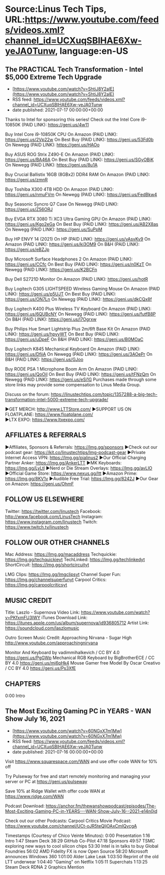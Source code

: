 # Source:Linus Tech Tips, URL:https://www.youtube.com/feeds/videos.xml?channel_id=UCXuqSBlHAE6Xw-yeJA0Tunw, language:en-US

## The PRACTICAL Tech Transformation - Intel $5,000 Extreme Tech Upgrade
 - [https://www.youtube.com/watch?v=ShtiJ8Y2alE](https://www.youtube.com/watch?v=ShtiJ8Y2alE)
 - RSS feed: https://www.youtube.com/feeds/videos.xml?channel_id=UCXuqSBlHAE6Xw-yeJA0Tunw
 - date published: 2021-07-17 00:00:00+00:00

Thanks to Intel for sponsoring this series! Check out the Intel Core i9-10850K (PAID LINK): https://geni.us/4w11

Buy Intel Core i9-10850K CPU
On Amazon (PAID LINK): https://geni.us/2Vp22w
On Best Buy (PAID LINK): https://geni.us/53Fd0b 
On Newegg (PAID LINK): https://geni.us/HAOo

Buy ASUS ROG Strix Z490-E
On Amazon (PAID LINK): https://geni.us/BA46A
On Best Buy (PAID LINK): https://geni.us/SGyOBjK
On Newegg (PAID LINK): https://geni.us/8u1A

Buy Crucial Ballistix 16GB (8GBx2) DDR4 RAM
On Amazon (PAID LINK): https://geni.us/zmnR

Buy Toshiba X300 4TB HDD
On Amazon (PAID LINK): https://geni.us/nmuFVm
On Newegg (PAID LINK): https://geni.us/FedBkw4

Buy Seasonic Syncro Q7 Case
On Newegg (PAID LINK): https://geni.us/Z56ORJ

Buy EVGA RTX 3080 Ti XC3 Ultra Gaming GPU
On Amazon (PAID LINK): https://geni.us/Kgo2eGa
On Best Buy (PAID LINK): https://geni.us/AB2X8as
On Newegg (PAID LINK): https://geni.us/SuPpM

Buy HP ENVY 14 (2021)
On HP (PAID LINK): https://geni.us/vAsvKv9
On Amazon (PAID LINK): https://geni.us/ki3OM9
On B&H (PAID LINK): https://geni.us/eBZJp

Buy Microsoft Surface Headphones 2
On Amazon (PAID LINK): https://geni.us/CCfc
On Best Buy (PAID LINK): https://geni.us/n0KzT
On Newegg (PAID LINK): https://geni.us/K2BCFn

Buy Dell S2721D Monitor
On Amazon (PAID LINK): https://geni.us/hotR

Buy Logitech G305 LIGHTSPEED Wireless Gaming Mouse
On Amazon (PAID LINK): https://geni.us/p5UJT
On Best Buy (PAID LINK): https://geni.us/ON7Ln
On Newegg (PAID LINK): https://geni.us/dkCQx8f

Buy Logitech K400 Plus Wireless TV Keyboard
On Amazon (PAID LINK): https://geni.us/6QUBcNY
On Newegg (PAID LINK): https://geni.us/futfB8P
On B&H (PAID LINK): https://geni.us/l7Ogrxw

Buy Philips Hue Smart Lightstrip Plus 2m/6ft Base Kit
On Amazon (PAID LINK): https://geni.us/hpyyWT
On Best Buy (PAID LINK): https://geni.us/uDpeF
On B&H (PAID LINK): https://geni.us/B0MOaC

Buy Logitech K845 Mechanical Keyboard
On Amazon (PAID LINK): https://geni.us/DfiiA
On Newegg (PAID LINK): https://geni.us/3AOePr
On B&H (PAID LINK): https://geni.us/GJoo

Buy RODE PSA 1 Microphone Boom Arm
On Amazon (PAID LINK): https://geni.us/QoOiI
On Best Buy (PAID LINK): https://geni.us/tFNzQm
On Newegg (PAID LINK): https://geni.us/eSi1G
Purchases made through some store links may provide some compensation to Linus Media Group.

Discuss on the forum: https://linustechtips.com/topic/1357288-a-big-tech-transformation-intel-5000-extreme-tech-upgrade/

►GET MERCH: http://www.LTTStore.com/
►SUPPORT US ON FLOATPLANE: https://www.floatplane.com/  
►LTX EXPO: https://www.ltxexpo.com/   

AFFILIATES & REFERRALS
---------------------------------------------------
►Affiliates, Sponsors & Referrals: https://lmg.gg/sponsors
►Check out our podcast gear: https://kit.co/linustechtips/lmg-podcast-gear
►Private Internet Access VPN: https://lmg.gg/pialinus2
►Our Official Charging Partner Anker: https://lmg.gg/AnkerLTT
►MK Keyboards: https://lmg.gg/LyLtl
►Nerd or Die Stream Overlays: https://lmg.gg/avLlO
►Official Game Store: https://www.nexus.gg/ltt
►Amazon Prime: https://lmg.gg/8KV1v
►Audible Free Trial: https://lmg.gg/8242J
►Our Gear on Amazon: https://geni.us/OhmF

FOLLOW US ELSEWHERE
---------------------------------------------------  
Twitter: https://twitter.com/linustech
Facebook: http://www.facebook.com/LinusTech
Instagram: https://www.instagram.com/linustech
Twitch: https://www.twitch.tv/linustech

FOLLOW OUR OTHER CHANNELS
---------------------------------------------------  
Mac Address: https://lmg.gg/macaddress
Techquickie: https://lmg.gg/techquickieyt
TechLinked: https://lmg.gg/techlinkedyt
ShortCircuit: https://lmg.gg/shortcircuityt

LMG Clips: https://lmg.gg/lmgclipsyt
Channel Super Fun: https://lmg.gg/channelsuperfunyt
Carpool Critics: https://lmg.gg/carpoolcriticsyt

MUSIC CREDIT
---------------------------------------------------  
Title: Laszlo - Supernova
Video Link: https://www.youtube.com/watch?v=PKfxmFU3lWY
iTunes Download Link: https://itunes.apple.com/us/album/supernova/id936805712
Artist Link: https://soundcloud.com/laszlomusic

Outro Screen Music Credit: Approaching Nirvana - Sugar High http://www.youtube.com/approachingnirvana

Monitor And Keyboard by vadimmihalkevich / CC BY 4.0  https://geni.us/PgGWp
Mechanical RGB Keyboard by BigBrotherECE / CC BY 4.0 https://geni.us/mj6pHk4
Mouse Gamer free Model By Oscar Creativo / CC BY 4.0 https://geni.us/Ps3XfE

CHAPTERS
---------------------------------------------------  
0:00 Intro

## The Most Exciting Gaming PC in YEARS - WAN Show July 16, 2021
 - [https://www.youtube.com/watch?v=60NGxX7m1Mw](https://www.youtube.com/watch?v=60NGxX7m1Mw)
 - RSS feed: https://www.youtube.com/feeds/videos.xml?channel_id=UCXuqSBlHAE6Xw-yeJA0Tunw
 - date published: 2021-07-16 00:00:00+00:00

Visit https://www.squarespace.com/WAN and use offer code WAN for 10% off

Try Pulseway for free and start remotely monitoring and managing your server or PC at https://geni.us/pulseway

Save 10% at Ridge Wallet with offer code WAN at https://www.ridge.com/WAN

Podcast Download: https://anchor.fm/thewanshowpodcast/episodes/The-Most-Exciting-Gaming-PC-in-YEARS---WAN-Show-July-16--2021-e14n0jd

Check out our other Podcasts:
Carpool Critics Movie Podcast: https://www.youtube.com/channel/UCt-oJR5teQIjOAxCmIQvcgA

Timestamps (Courtesy of Chico Veinte Minutos):
0:00 Presentation
1:16 Intro
1:47 Steam Deck
38:29 GitHub Co-Pilot
47:18 Sponsors
49:57 TSMC exploring new ways to cool silicon chips
53:30 Intel is in talks to buy Global Foundries
56:02 AMD Fidelity FX is now Open Source
58:20 Microsoft announces Windows 360
1:01:00 Alder Lake Leak
1:03:50 Reprint of the old LTT underwear
1:04:40 "Gaming" on Netflix
1:05:11 Superchats
1:13:25 Steam Deck RDNA 2 Graphics Mention

